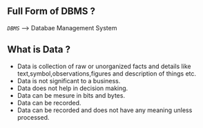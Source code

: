 ##  Full Form of DBMS ?
*`DBMS`* --> Databae Management System

## What is Data ?

- Data is collection of raw or unorganized facts and details like text,symbol,observations,figures and description of things etc.
- Data is not significant to a business.
- Data does not help in decision making.
- Data can be mesure in bits and bytes.
- Data can be recorded.
- Data can be recorded and does not have any meaning unless processed.
